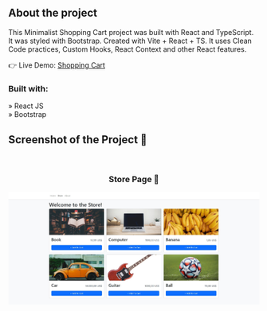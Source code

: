 

<h2>About the project</h2>

<p>This Minimalist Shopping Cart project was built with React and TypeScript.
It was styled with Bootstrap. Created with Vite + React + TS.
It uses Clean Code practices, Custom Hooks, React Context and other React features.</p>

👉 Live Demo: <a href='https://minimalist-e-commerce.vercel.app/'>Shopping Cart</a>

<h3>Built with:</h3>

» React JS <br>
» Bootstrap

<h2>Screenshot of the Project 📸</h2>
<br>
<h3 align='center'>Store Page 🏡</h3>

<div align='center'>
<img src='https://raw.githubusercontent.com/BeinerthChitiva/bcm-shoppingcart/master/src/assets/tsstore.jpg'/>
</div>

